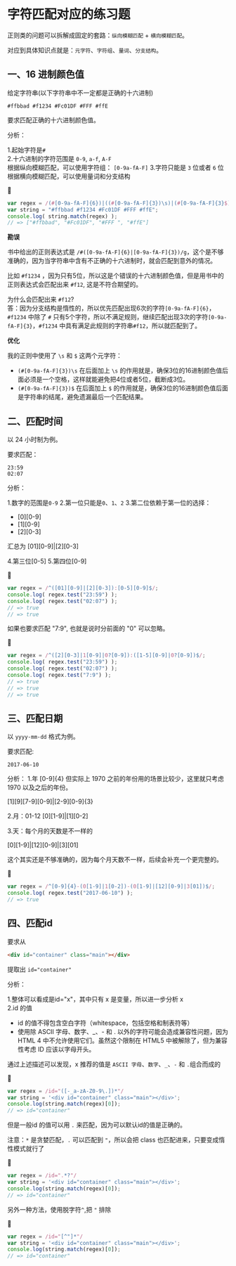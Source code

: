 # 字符匹配对应的练习题

正则类的问题可以拆解成固定的套路：`纵向模糊匹配` + `横向模糊匹配`。

对应到具体知识点就是：`元字符`、`字符组`、`量词`、`分支结构`。

## 一、16 进制颜色值

给定字符串(以下字符串中不一定都是正确的十六进制)

```
#ffbbad #f1234 #Fc01DF #FFF #ffE
```

要求匹配正确的十六进制颜色值。

分析：

1.起始字符是`#`   
2.十六进制的字符范围是 `0-9`, `a-f`, `A-F`   
  根据纵向模糊匹配，可以使用字符组： `[0-9a-fA-F]`
3.字符只能是 `3` 位或者 `6` 位
  根据横向模糊匹配，可以使用量词和分支结构

:candy: 
```js
var regex = /(#[0-9a-fA-F]{6})|((#[0-9a-fA-F]{3})\s)|(#[0-9a-fA-F]{3}$)/g;
var string = "#ffbbad #f1234 #Fc01DF #FFF #ffE";
console.log( string.match(regex) );
// => ["#ffbbad", "#Fc01DF", "#FFF ", "#ffE"]
```

**勘误**

书中给出的正则表达式是 `/#([0-9a-fA-F]{6}|[0-9a-fA-F]{3})/g`，这个是不够准确的，因为当字符串中含有不正确的十六进制时，就会匹配到意外的情况。

比如 `#f1234` ，因为只有5位，所以这是个错误的十六进制颜色值，但是用书中的正则表达式会匹配出来 `#f12`, 这是不符合期望的。

为什么会匹配出来 `#f12`?   
答：因为分支结构是惰性的，所以优先匹配出现6次的字符`[0-9a-fA-F]{6}`，`#f1234` 中除了 `#` 只有5个字符，所以不满足规则，继续匹配出现3次的字符`[0-9a-fA-F]{3}`，`#f1234` 中具有满足此规则的字符串`#f12`，所以就匹配到了。


**优化**

我的正则中使用了 `\s` 和 `$` 这两个元字符：
- `(#[0-9a-fA-F]{3})\s`
  在后面加上 `\s` 的作用就是，确保3位的16进制颜色值后面必须是一个空格，这样就能避免把4位或者5位，截断成3位。
- `(#[0-9a-fA-F]{3})$`
  在后面加上 `$` 的作用就是，确保3位的16进制颜色值后面是字符串的结尾，避免遗漏最后一个匹配结果。

## 二、匹配时间

以 24 小时制为例。

要求匹配：
```
23:59
02:07
```

分析：

1.数字的范围是`0-9`
2.第一位只能是`0`、`1`、`2`
3.第二位依赖于第一位的选择：
- [0][0-9]
- [1][0-9]
- [2][0-3]

汇总为 [01][0-9]|[2][0-3]

4.第三位[0-5]
5.第四位[0-9]

:candy: 
```js
var regex = /^([01][0-9]|[2][0-3]):[0-5][0-9]$/;
console.log( regex.test("23:59") );
console.log( regex.test("02:07") );
// => true
// => true
```

如果也要求匹配 "7:9", 也就是说时分前面的 "0" 可以忽略。


:candy: 
```js
var regex = /^([2][0-3]|1[0-9]|0?[0-9]):([1-5][0-9]|0?[0-9])$/;
console.log( regex.test("23:59") );
console.log( regex.test("02:07") );
console.log( regex.test("7:9") );
// => true
// => true
// => true
```

## 三、匹配日期

以 `yyyy-mm-dd` 格式为例。

要求匹配:

```
2017-06-10
```

分析：
1.年 [0-9]{4}
但实际上 1970 之前的年份用的场景比较少，这里就只考虑 1970 以及之后的年份。

[1][9][7-9][0-9]|[2-9][0-9]{3}

2.月：01-12
[0][1-9]|[1][0-2]

3.天：每个月的天数是不一样的

[0][1-9]|[12][0-9]|[3][01]

这个其实还是不够准确的，因为每个月天数不一样，后续会补充一个更完整的。


:candy: 
```js
var regex = /^[0-9]{4}-(0[1-9]|1[0-2])-(0[1-9]|[12][0-9]|3[01])$/;
console.log( regex.test("2017-06-10") );
// => true
```

## 四、匹配id

要求从

```html
<div id="container" class="main"></div>
```

提取出 `id="container"`

分析：

1.整体可以看成是id="x"，其中只有 x 是变量，所以进一步分析 x   
2.id 的值   
- id 的值不得包含空白字符（whitespace，包括空格和制表符等）
- 使用除 ASCII 字母、数字、_、- 和 . 以外的字符可能会造成兼容性问题，因为 HTML 4 中不允许使用它们。虽然这个限制在 HTML5 中被解除了，但为兼容性考虑 ID 应该以字母开头。

通过上述描述可以发现，x 推荐的值是 `ASCII 字母`、`数字`、`_`、`-` 和 `.`组合而成的


:candy: 
```js
var regex = /id="([-_a-zA-Z0-9\.])*"/
var string = '<div id="container" class="main"></div>';
console.log(string.match(regex)[0]);
// => id="container"
```

但是一般id 的值可以用 `.` 来匹配，因为可以默认id的值是正确的。

注意：`*` 是贪婪匹配，`.` 可以匹配到 `"`，所以会把 class 也匹配进来，只要变成惰性模式就行了

:candy: 
```js
var regex = /id=".*?"/
var string = '<div id="container" class="main"></div>';
console.log(string.match(regex)[0]);
// => id="container"
```


另外一种方法，使用脱字符`^`,把 `"` 排除

:candy: 
```js
var regex = /id="[^"]*"/
var string = '<div id="container" class="main"></div>';
console.log(string.match(regex)[0]);
// => id="container"
```
